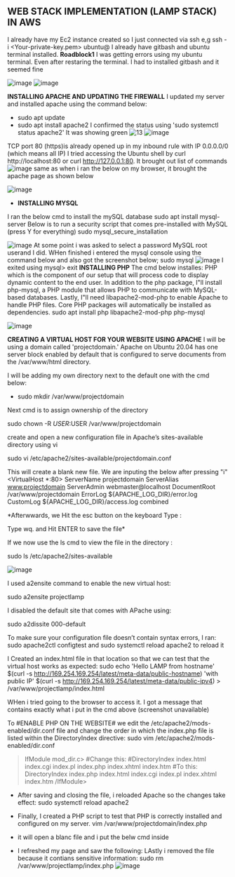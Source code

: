 ## WEB STACK IMPLEMENTATION (LAMP STACK) IN AWS ##
I already have my Ec2 instance created so I just connected  via ssh e,g ssh -i <Your-private-key.pem> ubuntu@
I already have gitbash and ubuntu terminal installed. 
**Roadblock1**
I was getting errors using my ubuntu terminal. Even after restaring the terminal. I had to installed gitbash and it seemed fine

![image](https://user-images.githubusercontent.com/98546783/155337283-6b54afdd-6be6-434d-8e2a-c98fac572156.png)
![image](https://user-images.githubusercontent.com/98546783/155337640-d411a701-0151-436d-be22-74991ce74680.png)

**INSTALLING APACHE AND UPDATING THE FIREWALL**
I updated my server and installed apache using the command below:
- sudo apt update
- sudo apt install apache2
I confirmed the status using 'sudo systemctl status apache2' It was showing green
![13](https://user-images.githubusercontent.com/98546783/155348264-bea02e40-b33c-4e92-9c6d-13c7dba42902.jpg)
![image](https://user-images.githubusercontent.com/98546783/155348563-fc825aa4-edbf-489e-a5f8-3dce8f17a8e3.png)

TCP port 80 (https)is already opened up in my inbound rule with IP 0.0.0.0/0 (which means all IP)
I tried accessing the Ubuntu shell by curl http://localhost:80 or curl http://127.0.0.1:80. It brought out list of commands
![image](https://user-images.githubusercontent.com/98546783/155349535-d230f321-e796-442e-bafd-15d7898547d6.png)
same as when i ran the below on my browser, it brought the apache page as shown below

![image](https://user-images.githubusercontent.com/98546783/155350305-cd10fe7f-f08c-4b3f-b06c-5cd7f6d08ffd.png)

- **INSTALLING MYSQL**

I ran the below cmd to install the mySQL database
sudo apt install mysql-server
Below is to run a security script that comes pre-installed with MySQL (press Y for everything)
sudo mysql_secure_installation

![image](https://user-images.githubusercontent.com/98546783/155351715-dd5add1b-53aa-4f17-971a-c02dd06fe9f8.png)
At some point i was asked to select a password MySQL root userand I did.
WHen finished i entered the mysql console using the command below and also got the screenshot below;
sudo mysql
![image](https://user-images.githubusercontent.com/98546783/155353312-d2cd6c8a-faea-4f3e-8e86-806ed1d3ea9b.png)
I exited using mysql> exit
**INSTALLING PHP**
The cmd below installes:
PHP which is the component of our setup that will process code to display dynamic content to the end user. In addition to the php package, I"ll install php-mysql, a PHP module that allows PHP to communicate with MySQL-based databases. Lastly, I"ll need libapache2-mod-php to enable Apache to handle PHP files. Core PHP packages will automatically be installed as dependencies.
sudo apt install php libapache2-mod-php php-mysql

![image](https://user-images.githubusercontent.com/98546783/155356415-1d42b4c3-419c-4ec7-a44d-49eaab354148.png)

**CREATING A VIRTUAL HOST FOR YOUR WEBSITE USING APACHE**
I will be using a domain called 'projectdomain.' Apache on Ubuntu 20.04 has one server block enabled by default that is configured to serve documents from the /var/www/html directory.

I will be adding my own directory next to the default one with the cmd below:

- sudo mkdir /var/www/projectdomain
 
Next cmd is to assign ownership of the directory

sudo chown -R $USER:$USER /var/www/projectdomain


create and open a new configuration file in Apache’s sites-available directory using vi

 sudo vi /etc/apache2/sites-available/projectdomain.conf
 
 This will create a blank new file. We are inputing the below after pressing "i"
 <VirtualHost *:80>
    ServerName projectdomain
    ServerAlias www.projectdomain 
    ServerAdmin webmaster@localhost
    DocumentRoot /var/www/projectdomain
    ErrorLog ${APACHE_LOG_DIR}/error.log
    CustomLog ${APACHE_LOG_DIR}/access.log combined
</VirtualHost>

*Afterwwards, we Hit the esc button on the keyboard
Type :

Type wq. and Hit ENTER to save the file*

If we now use the ls cmd to view the file in the directory : 

sudo ls /etc/apache2/sites-available

![image](https://user-images.githubusercontent.com/98546783/155367797-c81aeb47-004d-4d87-889a-def58314a4ef.png)

I used a2ensite command to enable the new virtual host:

sudo a2ensite projectlamp

I disabled the default site that comes with APache using:

sudo a2dissite 000-default

To make sure your configuration file doesn’t contain syntax errors,  I ran:
sudo apache2ctl configtest and sudo systemctl reload apache2 to reload it

I Created an index.html file in that location so that we can test that the virtual host works as expected:
sudo echo 'Hello LAMP from hostname' $(curl -s http://169.254.169.254/latest/meta-data/public-hostname) 'with public IP' $(curl -s http://169.254.169.254/latest/meta-data/public-ipv4) > /var/www/projectlamp/index.html

WHen i tried going to the browser to access it. I got a message that contains exactly what i put in the cmd above (screenshot unavailable)

To #ENABLE PHP ON THE WEBSITE# we edit the /etc/apache2/mods-enabled/dir.conf file and change the order in
which the index.php file is listed within the DirectoryIndex directive:
sudo vim /etc/apache2/mods-enabled/dir.conf

>IfModule mod_dir.c>
        #Change this:
        #DirectoryIndex index.html index.cgi index.pl index.php index.xhtml index.htm
        #To this:
        DirectoryIndex index.php index.html index.cgi index.pl index.xhtml index.htm
>/IfModule>

- After saving and closing the file, i reloaded Apache so the changes take effect:
sudo systemctl reload apache2

- Finally, I created a PHP script to test that PHP is correctly installed and configured on my server.
vim /var/www/projectdomain/index.php
- it will open a blanc file and i put the belw cmd inside

- I refreshed my page and saw the following:
LAstly i removed the file because it contians sensitive information:
sudo rm /var/www/projectlamp/index.php
![image](https://user-images.githubusercontent.com/98546783/155375803-4d2df95e-28ec-4657-8f5e-3f6fce743a95.png)


